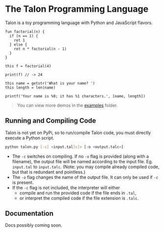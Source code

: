 # The Talon Programming Language

Talon is a toy programming language with Python and JavaScript flavors.

```talon
fun factorial(n) {
  if (n == 1) {
    ret 1
  } else {
    ret n * factorial(n - 1)
  }
}

this f = factorial(4)

print(f) // -> 24
```

```talon
this name = getstr('What is your name? ')
this length = len(name)

printf('Your name is %0; it has %1 characters.', [name, length])
```
> You can view more demos in the [examples](examples/) folder.

## Running and Compiling Code
Talon is not yet on PyPi, so to run/compile Talon code, you must directly execute a Python script.

```bash
python talon.py [-c] <input.tal[c]> [-o <output.talc>]
```
- The `-c` switches on compiling. If no `-o` flag is provided (along with a filename), the output file will be named according to the input file. Eg. `input.tal` to `input.talc`. (Note: you may compile already compiled code, but that is redundant and pointless.)
- The `-o` flag changes the name of the output file. It can only be used if `-c` is present.
- If the `-c` flag is not included, the interpreter will either
  - compile and run the provided code if the file ends in `.tal`,
  - or interpret the compiled code if the file extension is `.talc`.

## Documentation
Docs possibly coming soon.